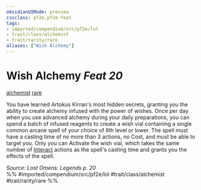 ```yaml
---
obsidianUIMode: preview
cssclass: pf2e,pf2e-feat
tags:
- imported/compendium/src/pf2e/lol
- trait/class/alchemist
- trait/rarity/rare
aliases: ["Wish Alchemy"]
---
```

# Wish Alchemy  *Feat 20*  
[alchemist](rules/traits/alchemist.md)  [rare](rare.md)  


You have learned Artokus Kirran's most hidden secrets, granting you the ability to create alchemy infused with the power of wishes. Once per day when you use advanced alchemy during your daily preparations, you can spend a batch of infused reagents to create a wish vial containing a single common arcane spell of your choice of 8th level or lower. The spell must have a casting time of no more than 3 actions, no Cost, and must be able to target you. Only you can Activate the wish vial, which takes the same number of [Interact](interact.md) actions as the spell's casting time and grants you the effects of the spell.

*Source: Lost Omens: Legends p. 20*  
%% #imported/compendium/src/pf2e/lol #trait/class/alchemist #trait/rarity/rare %%